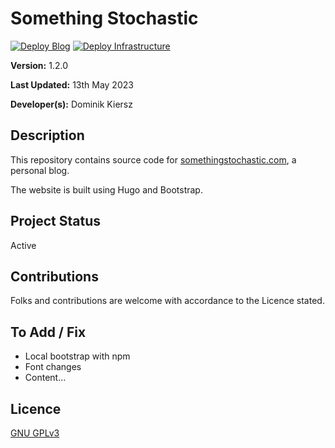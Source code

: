 # Something Stochastic

[![Deploy Blog](https://github.com/DAKiersz/something-stochastic-hugo/actions/workflows/stochastic-cicd.yml/badge.svg?branch=production)](https://github.com/DAKiersz/something-stochastic-hugo/actions/workflows/stochastic-cicd.yml) [![Deploy Infrastructure](https://github.com/DAKiersz/something-stochastic-hugo/actions/workflows/stochastic-infra.yml/badge.svg)](https://github.com/DAKiersz/something-stochastic-hugo/actions/workflows/stochastic-infra.yml)

**Version:** 1.2.0

**Last Updated:** 13th May 2023

**Developer(s):** Dominik Kiersz

## Description

This repository contains source code for [somethingstochastic.com](https://somethingstochastic.com), a personal blog. 

The website is built using Hugo and Bootstrap.

## Project Status

Active

## Contributions

Folks and contributions are welcome with accordance to the Licence stated.

## To Add / Fix

* Local bootstrap with npm
* Font changes
* Content...

## Licence

[GNU GPLv3](https://www.gnu.org/licenses/gpl-3.0.en.html)